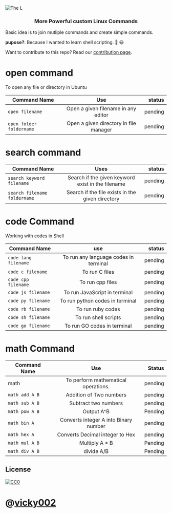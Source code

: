 
   ![The L](https://raw.githubusercontent.com/vicky002/L-Commands/master/Death_Note_L_ident.jpg)
 
   
   <h3 style="text-align: center;" markdown="1" >More Powerful custom Linux Commands</h3> 

Basic idea is to join mutliple commands and create simple commands. 

**pupose?**: Because I wanted to learn shell scripting. :beers: :satisfied:

Want to contribute to this repo? Read our [contribution page](https://github.com/vicky002/L-Commands/wiki/Contribution).

# open command
To open any file or directory in Ubuntu

| Command Name | Use | status|
|--------------|:-----:|------:|
|`open filename`| Open a given filename in any editor| pending
|`open folder foldername`|Open a given directory in file manager|pending

# search command

| Command Name | Uses | status|
|------------|:-------:|-----:|
|`search keyword filename`|Search if the given keyword exist in the filename|pending
|`search filename foldername`|Search if the file exists in the given directory|pending

# code Command
Working with codes in Shell

| Command Name | use | status|
|--------------|:------:|-----:|
|`code lang filename`| To run any language codes in terminal| pending
|`code c filename`|To run C files | pending
|`code cpp filename` | To run cpp files|pending
|`code js filename`| To run JavaScript in terminal| pending
|`code py filename`| To run python codes in terminal| pending
|`code rb filename`| To run ruby codes | pending
|`code sh filename`| To run shell scripts | pending
|`code go filename`| To run GO codes in terminal|pending



# math Command 
| Command Name | Use | Status|
|-------------|:------:|------:|
|math | To perform mathematical operations.| pending
|`math add A B`| Addition of Two numbers | pending
|`math sub A B`| Subtract two numbers| pending
|`math pow A B`| Output A^B | Pending
| `math bin A` | Converts integer A into Binary number| pending
|`math hex A`| Converts Decimal integer to Hex|pending
|`math mul A B`|Multiply A * B | Pending
|`math div A B`| divide A/B | Pending


## License

[![CC0](https://i.creativecommons.org/p/zero/1.0/88x31.png)](https://creativecommons.org/publicdomain/zero/1.0/)

# @[vicky002](https://www.github.com/vicky002)

